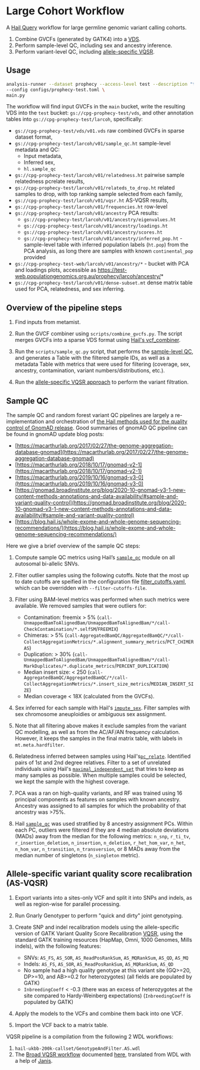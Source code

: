 # Large Cohort Workflow

A [Hail Query](https://hail.is/) workflow for large germline genomic variant calling cohorts.

1. Combine GVCFs (generated by GATK4) into a [VDS](https://hail.is/docs/0.2/vds/hail.vds.VariantDataset.html#hail.vds.VariantDataset).
2. Perform sample-level QC, including sex and ancestry inference.
3. Perform variant-level QC, including [allele-specific VQSR](https://gatk.broadinstitute.org/hc/en-us/articles/360035890551-Allele-specific-annotation-and-filtering-of-germline-short-variants).

## Usage

```sh
analysis-runner --dataset prophecy --access-level test --description "test larcoh" --output-dir "seqr-loader-test" \
--config configs/prophecy-test.toml \
main.py
```

The workflow will find input GVCFs in the `main` bucket, write the resulting VDS into the `test` bucket: `gs://cpg-prophecy-test/vds`, and other annotation tables into `gs://cpg-prophecy-test/larcoh`, specifically:

* `gs://cpg-prophecy-test/vds/v01.vds` raw combined GVCFs in sparse dataset format,
* `gs://cpg-prophecy-test/larcoh/v01/sample_qc.ht` sample-level metadata and QC:
  * Input metadata,
  * Inferred sex,
  * `hl.sample_qc`
* `gs://cpg-prophecy-test/larcoh/v01/relatedness.ht` pairwise sample relatedness pcrelate results,
* `gs://cpg-prophecy-test/larcoh/v01/relateds_to_drop.ht` related samples to drop, with top ranking sample selected from each family,
* `gs://cpg-prophecy-test/larcoh/v01/vqsr.ht` AS-VQSR results,
* `gs://cpg-prophecy-test/larcoh/v01/frequencies.ht` row-level 
* `gs://cpg-prophecy-test/larcoh/v01/ancestry` PCA results:
  * `gs://cpg-prophecy-test/larcoh/v01/ancestry/eigenvalues.ht`
  * `gs://cpg-prophecy-test/larcoh/v01/ancestry/loadings.ht`
  * `gs://cpg-prophecy-test/larcoh/v01/ancestry/scores.ht`
  * `gs://cpg-prophecy-test/larcoh/v01/ancestry/inferred_pop.ht` - sample-level table with inferred population labels (`ht.pop`) from the PCA analysis, as long there are samples with known `continental_pop` provided
* `gs://cpg-prophecy-test-web/larcoh/v01/ancestry/*` - bucket with PCA and loadings plots, accessible as https://test-web.populationgenomics.org.au/prophecy/larcoh/ancestry/*
* `gs://cpg-prophecy-test/larcoh/v01/dense-subset.mt` dense matrix table used for PCA, relatedness, and sex inferring.

## Overview of the pipeline steps

1. Find inputs from metamist.

1. Run the GVCF combiner using `scripts/combine_gvcfs.py`. The script merges GVCFs into a sparse VDS format using [Hail's vcf_combiner](https://hail.is/docs/0.2/experimental/vcf_combiner.html).

1. Run the `scripts/sample_qc.py` script, that performs the [sample-level QC](#sample-qc), and generates a Table with the filtered sample IDs, as well as a metadata Table with metrics that were used for filtering (coverage, sex, ancestry, contamination, variant numbers/distributions, etc.).

1. Run the [allele-specific VQSR approach](#allele-specific-vqsr) to perform the variant filtration.

## Sample QC

The sample QC and random forest variant QC pipelines are largely a re-implementation and orchestration of [the Hail methods used for the quality control of GnomAD release](https://github.com/broadinstitute/gnomad_qc). Good summaries of gnomAD QC pipeline can be found in gnomAD update blog posts:

* [https://macarthurlab.org/2017/02/27/the-genome-aggregation-database-gnomad](https://macarthurlab.org/2017/02/27/the-genome-aggregation-database-gnomad)
* [https://macarthurlab.org/2018/10/17/gnomad-v2-1](https://macarthurlab.org/2018/10/17/gnomad-v2-1)
* [https://macarthurlab.org/2019/10/16/gnomad-v3-0](https://macarthurlab.org/2019/10/16/gnomad-v3-0)
* [https://gnomad.broadinstitute.org/blog/2020-10-gnomad-v3-1-new-content-methods-annotations-and-data-availability/#sample-and-variant-quality-control](https://gnomad.broadinstitute.org/blog/2020-10-gnomad-v3-1-new-content-methods-annotations-and-data-availability/#sample-and-variant-quality-control)
* [https://blog.hail.is/whole-exome-and-whole-genome-sequencing-recommendations/](https://blog.hail.is/whole-exome-and-whole-genome-sequencing-recommendations/)

Here we give a brief overview of the sample QC steps:

   1. Compute sample QC metrics using Hail’s [`sample_qc`](https://hail.is/docs/0.2/methods/genetics.html#hail.methods.sample_qc) module on all autosomal bi-allelic SNVs.

   1. Filter outlier samples using the following cutoffs. Note that the most up to date cutoffs are speified in the configuration file [filter_cutoffs.yaml](joint_calling/filter_cutoffs.yaml), which can be overridden with `--filter-cutoffs-file`.

   1. Filter using BAM-level metrics was performed when such metrics were available. We removed samples that were outliers for:

      * Contamination: freemix > 5% (`call-UnmappedBamToAlignedBam/UnmappedBamToAlignedBam/*/call-CheckContamination/*.selfSM`/`FREEMIX`)
      * Chimeras: > 5% (`call-AggregatedBamQC/AggregatedBamQC/*/call-CollectAggregationMetrics/*.alignment_summary_metrics`/`PCT_CHIMERAS`)
      * Duplication: > 30% (`call-UnmappedBamToAlignedBam/UnmappedBamToAlignedBam/*/call-MarkDuplicates/*.duplicate_metrics`/`PERCENT_DUPLICATION`)
      * Median insert size: < 250 (`call-AggregatedBamQC/AggregatedBamQC/*/call-CollectAggregationMetrics/*.insert_size_metrics`/`MEDIAN_INSERT_SIZE`)
      * Median coverage < 18X (calculated from the GVCFs).

   1. Sex inferred for each sample with Hail's [`impute_sex`](https://hail.is/docs/0.2/methods/genetics.html?highlight=impute_sex#hail.methods.impute_sex). Filter samples with sex chromosome aneuploidies or ambiguous sex assignment.

   1. Note that all filtering above makes it exclude samples from the variant QC modelling, as well as from the AC/AF/AN frequency calculation. However, it keeps the samples in the final matrix table, with labels in `mt.meta.hardfilter`.

   1. Relatedness inferred between samples using Hail's[`pc_relate`](https://hail.is/docs/0.2/methods/genetics.html?highlight=pc_relate#hail.methods.pc_relate). Identified pairs of 1st and 2nd degree relatives. Filter to a set of unrelated individuals using Hail's [`maximal_independent_set`](https://hail.is/docs/0.2/methods/misc.html?highlight=maximal_independent_set#hail.methods.maximal_independent_set) that tries to keep as many samples as possible. When multiple samples could be selected, we kept the sample with the highest coverage.
   
   1. PCA was a ran on high-quality variants, and RF was trained using 16 principal components as features on samples with known ancestry. Ancestry was assigned to all samples for which the probability of that ancestry was >75%.
   
   1. Hail [`sample_qc`](https://hail.is/docs/0.2/methods/genetics.html#hail.methods.sample_qc) was used stratified by 8 ancestry assignment PCs. Within each PC, outliers were filtered if they are 4 median absolute deviations (MADs) away from the median for the following metrics: `n_snp`, `r_ti_tv`, `r_insertion_deletion`, `n_insertion`, `n_deletion`, `r_het_hom_var`, `n_het`, `n_hom_var`, `n_transition`, `n_transversion`, or 8 MADs away from the median number of singletons (`n_singleton` metric).


## Allele-specific variant quality score recalibration (AS-VQSR)

   1. Export variants into a sites-only VCF and split it into SNPs and indels, as well as region-wise for parallel processing.
   
   1. Run Gnarly Genotyper to perform "quick and dirty" joint genotyping.
   
   1. Create SNP and indel recalibration models using the allele-specific version of GATK Variant Quality Score Recalibration [VQSR](https://gatkforums.broadinstitute.org/gatk/discussion/9622/allele-specific-annotation-and-filtering), using the standard GATK training resources (HapMap, Omni, 1000 Genomes, Mills indels), with the following features:
   
      * SNVs:   `AS_FS`, `AS_SOR`, `AS_ReadPosRankSum`, `AS_MQRankSum`, `AS_QD`, `AS_MQ`
      * Indels: `AS_FS`, `AS_SOR`, `AS_ReadPosRankSum`, `AS_MQRankSum`, `AS_QD`
      * No sample had a high quality genotype at this variant site (GQ>=20, DP>=10, and AB>=0.2 for heterozygotes) (all fields are populated by GATK)
      * `InbreedingCoeff` < -0.3 (there was an excess of heterozygotes at the site compared to Hardy-Weinberg expectations) (`InbreedingCoeff` is populated by GATK)
   
   1. Apply the models to the VCFs and combine them back into one VCF.
   
   1. Import the VCF back to a matrix table.
   
   VQSR pipeline is a compilation from the following 2 WDL workflows:
   
   1. `hail-ukbb-200k-callset/GenotypeAndFilter.AS.wdl`
   1. The [Broad VQSR workflow](https://github.com/broadinstitute/warp/blob/develop/pipelines/broad/dna_seq/germline/joint_genotyping/JointGenotyping.wdl) documented [here](https://gatk.broadinstitute.org/hc/en-us/articles/360035531112--How-to-Filter-variants-either-with-VQSR-or-by-hard-filtering), translated from WDL with a help of [Janis](https://github.com/PMCC-BioinformaticsCore/janis).
